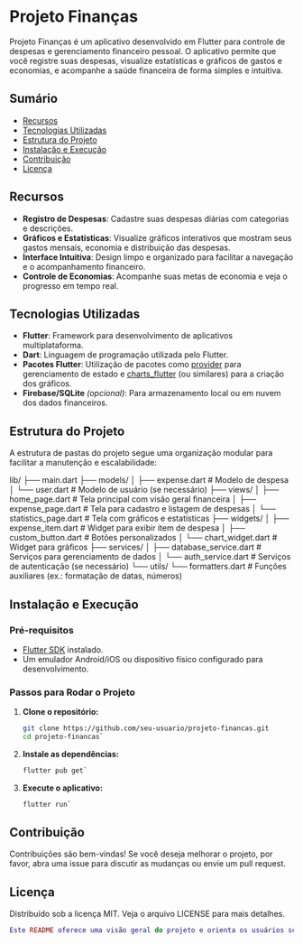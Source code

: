 # Projeto Finanças

Projeto Finanças é um aplicativo desenvolvido em Flutter para controle de despesas e gerenciamento financeiro pessoal. O aplicativo permite que você registre suas despesas, visualize estatísticas e gráficos de gastos e economias, e acompanhe a saúde financeira de forma simples e intuitiva.

## Sumário

- [Recursos](#recursos)
- [Tecnologias Utilizadas](#tecnologias-utilizadas)
- [Estrutura do Projeto](#estrutura-do-projeto)
- [Instalação e Execução](#instalação-e-execução)
- [Contribuição](#contribuição)
- [Licença](#licença)

## Recursos

- **Registro de Despesas**: Cadastre suas despesas diárias com categorias e descrições.
- **Gráficos e Estatísticas**: Visualize gráficos interativos que mostram seus gastos mensais, economia e distribuição das despesas.
- **Interface Intuitiva**: Design limpo e organizado para facilitar a navegação e o acompanhamento financeiro.
- **Controle de Economias**: Acompanhe suas metas de economia e veja o progresso em tempo real.

## Tecnologias Utilizadas

- **Flutter**: Framework para desenvolvimento de aplicativos multiplataforma.
- **Dart**: Linguagem de programação utilizada pelo Flutter.
- **Pacotes Flutter**: Utilização de pacotes como [provider](https://pub.dev/packages/provider) para gerenciamento de estado e [charts_flutter](https://pub.dev/packages/charts_flutter) (ou similares) para a criação dos gráficos.
- **Firebase/SQLite** *(opcional)*: Para armazenamento local ou em nuvem dos dados financeiros.

## Estrutura do Projeto

A estrutura de pastas do projeto segue uma organização modular para facilitar a manutenção e escalabilidade:

lib/ ├── main.dart ├── models/ │ ├── expense.dart # Modelo de despesa │ └── user.dart # Modelo de usuário (se necessário) ├── views/ │ ├── home_page.dart # Tela principal com visão geral financeira │ ├── expense_page.dart # Tela para cadastro e listagem de despesas │ └── statistics_page.dart # Tela com gráficos e estatísticas ├── widgets/ │ ├── expense_item.dart # Widget para exibir item de despesa │ ├── custom_button.dart # Botões personalizados │ └── chart_widget.dart # Widget para gráficos ├── services/ │ ├── database_service.dart # Serviços para gerenciamento de dados │ └── auth_service.dart # Serviços de autenticação (se necessário) └── utils/ └── formatters.dart # Funções auxiliares (ex.: formatação de datas, números)

## Instalação e Execução

### Pré-requisitos

- [Flutter SDK](https://flutter.dev/docs/get-started/install) instalado.
- Um emulador Android/iOS ou dispositivo físico configurado para desenvolvimento.

### Passos para Rodar o Projeto

1. **Clone o repositório:**
   ```bash
   git clone https://github.com/seu-usuario/projeto-financas.git
   cd projeto-financas`

2. **Instale as dependências:**
   ```bash
   flutter pub get`

3. **Execute o aplicativo:**
   ```bash
   flutter run`

## Contribuição

Contribuições são bem-vindas! Se você deseja melhorar o projeto, por favor, abra uma issue para discutir as mudanças ou envie um pull request.

## Licença

Distribuído sob a licença MIT. Veja o arquivo LICENSE para mais detalhes.

  ```lua
  Este README oferece uma visão geral do projeto e orienta os usuários sobre como começar a usá-lo e contribuir para o desenvolvimento. Se precisar de mais informações ou ajustes, sinta-se à vontade para modificar conforme necessário.
